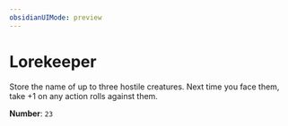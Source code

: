 ```yaml
---
obsidianUIMode: preview
---
```

# Lorekeeper

Store the name of up to three hostile creatures. Next time you face them, take +1 on any action rolls against them.

**Number**: `23`